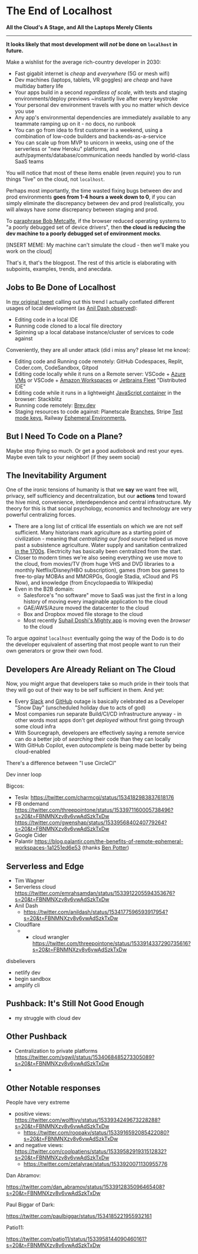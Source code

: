 
# The End of Localhost
**All the Cloud's A Stage, and All the Laptops Merely Clients**

---

**It looks likely that most development will *not* be done on `localhost` in future.**

Make a wishlist for the average rich-country developer in 2030:
- Fast gigabit internet is *cheap* and *everywhere* (5G or mesh wifi)
- Dev machines (laptops, tablets, VR goggles) are *cheap* and have multiday battery life
- Your apps build in a second *regardless of scale*, with tests and staging environments/deploy previews ~instantly live after every keystroke
- Your personal dev environment travels with you no matter which device you use
- Any app's environmental dependencies are immediately available to any teammate ramping up on it - no docs, no runbook
- You can go from idea to first customer in a weekend, using a combination of low-code builders and backends-as-a-service
- You can scale up from MVP to unicorn in weeks, using one of the serverless or "new Heroku" platforms, and auth/payments/database/communication needs handled by world-class SaaS teams

You will notice that most of these items enable (even *require*) you to run things "live" on the cloud, not `localhost`.

Perhaps most importantly, the time wasted fixing bugs between dev and prod environments **goes from 1-4 hours a week down to 0**, if you can simply eliminate the discrepancy between dev and prod (realistically, you will always have *some* discrepancy between staging and prod. 

To [paraphrase Bob Metcalfe](https://www.wired.com/2012/04/ff-andreessen/), if the browser reduced operating systems to "a poorly debugged set of device drivers", then **the cloud is reducing the dev machine to a poorly debugged set of environment mocks**.

[INSERT MEME: My machine can't simulate the cloud - then we'll make you work on the cloud]

That's it, that's the blogpost. The rest of this article is elaborating with subpoints, examples, trends, and anecdata.

## Jobs to Be Done of Localhost

In [my original tweet](https://twitter.com/swyx/status/1533910738942562304) calling out this trend I actually conflated different usages of local development (as [Anil Dash observed](https://twitter.com/anildash/status/1534177596593917954)):

- Editing code in a local IDE
- Running code cloned to a local file directory
- Spinning up a local database instance/cluster of services to code against

Conveniently, they are all under attack (did i miss any? please let me know):

- Editing code and Running code remotely: GitHub Codespaces, Replit, Coder.com, CodeSandbox, Gitpod
- Editing code locally while it runs on a Remote server: VSCode + [Azure VMs](https://marketplace.visualstudio.com/items?itemName=ms-azuretools.vscode-azurevirtualmachines) or VSCode + [Amazon Workspaces](https://dev.to/aws/how-to-live-stream-meetups-on-twitch-without-any-special-equipment-56cb) or [Jetbrains Fleet](https://www.jetbrains.com/fleet/) "Distributed IDE"
- Editing code while it runs in a lightweight [JavaScript container](https://tinyclouds.org/javascript_containers) in the browser: Stackblitz
- Running code remotely: [Brev.dev](https://www.brev.dev/)
- Staging resources to code against: Planetscale [Branches](https://docs.planetscale.com/concepts/branching), Stripe [Test mode keys](https://stripe.com/docs/keys#test-live-modes), Railway [Ephemeral Environments](https://docs.railway.app/develop/environments#ephemeral-environments), 

## But I Need To Code on a Plane?

Maybe stop flying so much. Or get a good audiobook and rest your eyes. Maybe even talk to your neighbor! (if they seem social)

## The Inevitability Argument

One of the ironic tensions of humanity is that we **say** we want free will, privacy, self sufficiency and decentralization, but our **actions** tend toward the hive mind, convenience, interdependence and central infrastructure. My theory for this is that social psychology, economics and technology are very powerful centralizing forces.

- There are a long list of critical life essentials on which we are not self sufficient. Many historians mark agriculture as a starting point of civilization - meaning that *centralizing our food source* helped us move past a subsistence agriculture. Water supply and sanitation centralized [in the 1700s](https://en.wikipedia.org/wiki/History_of_water_supply_and_sanitation). Electricity has basically been centralized from the start.
- Closer to modern times we're also seeing everything we use move to the cloud, from movies/TV (from huge VHS and DVD libraries to a monthly Netflix/Disney/HBO subscription), games (from box games to free-to-play MOBAs and MMORPGs, Google Stadia, xCloud and PS Now), and knowledge (from Encyclopaedia to Wikipedia)
- Even in the B2B domain: 
	- Salesforce's "no software" move to SaaS was just the first in a long history of moving every imaginable application to the cloud
	- GAE/AWS/Azure moved the datacenter to the cloud
	- Box and Dropbox moved file storage to the cloud
	- Most recently [Suhail Doshi's Mighty app](https://www.producthunt.com/stories/suhail-doshi-s-new-company-mighty-is-a-faster-browser-streamed-from-the-cloud) is moving even the *browser* to the cloud

To argue *against* `localhost` eventually going the way of the Dodo is to do the developer equivalent of asserting that most people want to run their own generators or grow their own food.


## Developers Are Already Reliant on The Cloud

Now, you might argue that developers take so much pride in their tools that they will go out of their way to be self sufficient in them. And yet:

- Every [Slack](https://hn.algolia.com/?dateRange=all&page=0&prefix=false&query=status.slack.com&sort=byPopularity&type=story) and [GitHub](https://hn.algolia.com/?dateRange=all&page=0&prefix=true&query=github%20is%20down&sort=byPopularity&type=story) outage is basically celebrated as a Developer "Snow Day" (unscheduled holiday due to acts of god)
- Most companies run separate Build/CI/CD infrastructure anyway - in other words most apps don't get *deployed* without first going through some cloud infra
- With Sourcegraph, developers are effectively saying a remote service can do a better job of *searching* their code than they can locally
- With GitHub Copilot, even *autocomplete* is being made better by being cloud-enabled

There's a difference between "I use CircleCI"


Dev inner loop


Bigcos: 
- Tesla: https://twitter.com/charmcgi/status/1534182983837618176
- FB ondemand https://twitter.com/threepointone/status/1533971160005738496?s=20&t=FBNMNXzv8v6vwAdSzkTxDw https://twitter.com/gwenshap/status/1533956840240779264?s=20&t=FBNMNXzv8v6vwAdSzkTxDw 
- Google Cider
- Palantir https://blog.palantir.com/the-benefits-of-remote-ephemeral-workspaces-1a1251ed6e53 (thanks [Ben Potter](https://twitter.com/bpmct/status/1533932035147980802?s=20&t=FBNMNXzv8v6vwAdSzkTxDw))


## Serverless and Edge

- Tim Wagner
- Serverless cloud https://twitter.com/emrahsamdan/status/1533912205594353676?s=20&t=FBNMNXzv8v6vwAdSzkTxDw
- Anil Dash
	- https://twitter.com/anildash/status/1534177596593917954?s=20&t=FBNMNXzv8v6vwAdSzkTxDw
- Cloudflare
	- - cloud wrangler https://twitter.com/threepointone/status/1533914337290735616?s=20&t=FBNMNXzv8v6vwAdSzkTxDw

disbelievers
- netlify dev
- begin sandbox
- amplify cli


## Pushback: It's Still Not Good Enough

- my struggle with cloud dev

## Other Pushback

- Centralization to private platforms https://twitter.com/sgwil/status/1534068485273305089?s=20&t=FBNMNXzv8v6vwAdSzkTxDw
- 


## Other Notable responses


People have very extreme
- positive views: https://twitter.com/wolftivy/status/1533934249673228288?s=20&t=FBNMNXzv8v6vwAdSzkTxDw
	- https://twitter.com/roopakv/status/1533916592085422080?s=20&t=FBNMNXzv8v6vwAdSzkTxDw
- and negative views: https://twitter.com/coolpatiens/status/1533958291931512832?s=20&t=FBNMNXzv8v6vwAdSzkTxDw
	- https://twitter.com/zetalyrae/status/1533920071130955776

Dan Abramov:

https://twitter.com/dan_abramov/status/1533912835096465408?s=20&t=FBNMNXzv8v6vwAdSzkTxDw

Paul Biggar of Dark:

https://twitter.com/paulbiggar/status/1534185221955932161

Patio11: 

https://twitter.com/patio11/status/1533958144090460161?s=20&t=FBNMNXzv8v6vwAdSzkTxDw